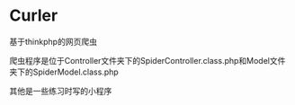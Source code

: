 # Curler
基于thinkphp的网页爬虫


爬虫程序是位于Controller文件夹下的SpiderController.class.php和Model文件夹下的SpiderModel.class.php

其他是一些练习时写的小程序
